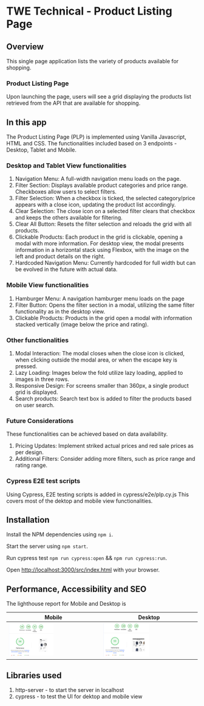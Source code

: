# TWE Technical - Product Listing Page

## Overview

This single page application lists the variety of products available for shopping.

### Product Listing Page

Upon launching the page, users will see a grid displaying the products list retrieved from the API that are available for shopping.

## In this app

The Product Listing Page (PLP) is implemented using Vanilla Javascript, HTML and CSS.
The functionalities included based on 3 endpoints - Desktop, Tablet and Mobile.

### Desktop and Tablet View functionalities
1. Navigation Menu: A full-width navigation menu loads on the page.
2. Filter Section: Displays available product categories and price range. Checkboxes allow users to select filters.
3. Filter Selection: When a checkbox is ticked, the selected category/price appears with a close icon, updating the product list accordingly.
4. Clear Selection: The close icon on a selected filter clears that checkbox and keeps the others available for filtering.
5. Clear All Button: Resets the filter selection and reloads the grid with all products. 
6. Clickable Products: Each product in the grid is clickable, opening a modal with more information. For desktop view, the modal presents information in a horizontal stack using Flexbox, with the image on the left and product details on the right.
7. Hardcoded Navigation Menu: Currently hardcoded for full width but can be evolved in the future with actual data.

### Mobile View functionalities
1. Hamburger Menu: A navigation hamburger menu loads on the page
2. Filter Button: Opens the filter section in a modal, utilizing the same filter functionality as in the desktop view.  
3. Clickable Products: Products in the grid open a modal with information stacked vertically (image below the price and rating).

### Other functionalities
1. Modal Interaction: The modal closes when the close icon is clicked, when clicking outside the modal area, or when the escape key is pressed.
2. Lazy Loading: Images below the fold utilize lazy loading, applied to images in three rows.
3. Responsive Design: For screens smaller than 360px, a single product grid is displayed.
4. Search products: Search text box is added to filter the products based on user search.

### Future Considerations
These functionalities can be achieved based on data availability.
1. Pricing Updates: Implement striked actual prices and red sale prices as per design.
2. Additional Filters: Consider adding more filters, such as price range and rating range.

### Cypress E2E test scripts
Using Cypress, E2E testing scripts is added in cypress/e2e/plp.cy.js This covers most of the dektop and mobile view functionalities.

## Installation
Install the NPM dependencies using `npm i`.

Start the server using `npm start`.

Run cypress test `npm run cypress:open` && `npm run cypress:run`.

Open [http://localhost:3000/src/index.html](http://localhost:3000/src/index.html) with your browser.

## Performance, Accessibility and SEO 

The lighthouse report for Mobile and Desktop is

| Mobile                                           | Desktop                                          |
|--------------------------------------------------|--------------------------------------------------|
| <img alt="coverage" src="/images/mobile-lighthouse.png" width="50%"> | <img alt="coverage" src="/images/desktop-lighthouse.png" width="50%"> |

## Libraries used
1. http-server - to start the server in localhost
2. cypress - to test the UI for dektop and mobile view